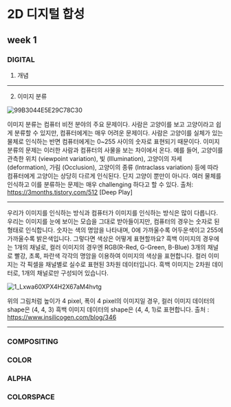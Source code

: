 2D 디지털 합성
===========
week 1
-----------
### DIGITAL
1. 개념

***
2. 이미지 분류

![99B3044E5E29C78C30](https://user-images.githubusercontent.com/90230587/134442881-deb5aaaa-5bbb-4dd4-a461-14355985be20.png)

이미지 분류는 컴퓨터 비전 분야의 주요 문제이다.
사람은 고양이를 보고 고양이라고 쉽게 분류할 수 있지만, 컴퓨터에게는 매우 어려운 문제이다.
사람은 고양이를 실체가 있는 물체로 인식하는 반면 컴퓨터에게는 0~255 사이의 숫자로 표현되기 때문이다. 
이미지 분류의 문제는 이러한 사람과 컴퓨터의 사물을 보는 차이에서 온다.
예를 들어, 고양이를 관측한 위치 (viewpoint variation), 빛 (Illumination), 고양이의 자세 (deformation), 가림 (Occlusion), 고양이의 종류 (Intraclass variation) 등에 따라 컴퓨터에게 고양이는 상당히 다르게 인식된다. 단지 고양이 뿐만이 아니다. 여러 물체를 인식하고 이를 분류하는 문제는 매우 challenging 하다고 할 수 있다. 
출처: https://3months.tistory.com/512 [Deep Play]
***
우리가 이미지를 인식하는 방식과 컴퓨터가 이미지를 인식하는 방식은 많이 다릅니다. 우리는 이미지를 눈에 보이는 모습을 그대로 받아들이지만, 컴퓨터의 경우는 숫자로 된 형태로 인식합니다. 숫자는 색의 명암을 나타내며, 0에 가까울수록 어두운색이고 255에 가까울수록 밝은색입니다. 그렇다면 색상은 어떻게 표현할까요? 흑백 이미지의 경우에는 1개의 채널로, 컬러 이미지의 경우엔 RGB(R-Red, G-Green, B-Blue) 3개의 채널로 빨강, 초록, 파란색 각각의 명암을 이용하여 이미지의 색상을 표현합니다.
컬러 이미지는 각 픽셀을 채널별로 실수로 표현된 3차원 데이터입니다. 흑백 이미지는 2차원 데이터로, 1개의 채널로만 구성되어 있습니다.

![1_Lxwa60XPX4H2X67aM4hvtg](https://user-images.githubusercontent.com/90230587/134444036-8e16cec8-8d5c-49ee-af5a-e85084ff7232.png)

위의 그림처럼 높이가 4 pixel, 폭이 4 pixel의 이미지일 경우, 
컬러 이미지 데이터의 shape은 (4, 4, 3)
흑백 이미지 데이터의 shape은 (4, 4, 1)로 표현합니다.
출처 : https://www.insilicogen.com/blog/346
***

### COMPOSITING
### COLOR
### ALPHA
### COLORSPACE
